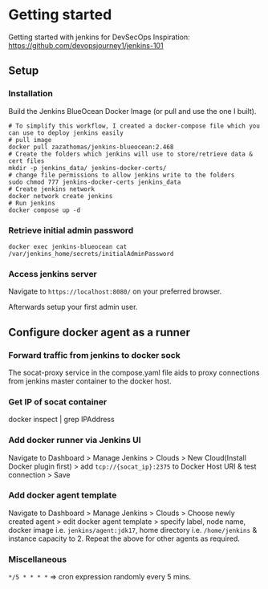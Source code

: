 # Getting started
Getting started with jenkins for DevSecOps
Inspiration: https://github.com/devopsjourney1/jenkins-101

## Setup
### Installation
Build the Jenkins BlueOcean Docker Image (or pull and use the one I built).


```
# To simplify this workflow, I created a docker-compose file which you can use to deploy jenkins easily
# pull image
docker pull zazathomas/jenkins-blueocean:2.468
# Create the folders which jenkins will use to store/retrieve data & cert files
mkdir -p jenkins_data/ jenkins-docker-certs/
# change file permissions to allow jenkins write to the folders
sudo chmod 777 jenkins-docker-certs jenkins_data
# Create jenkins network
docker network create jenkins
# Run jenkins
docker compose up -d
```

### Retrieve initial admin password
`docker exec jenkins-blueocean cat /var/jenkins_home/secrets/initialAdminPassword`

### Access jenkins server
Navigate to `https://localhost:8080/` on your preferred browser.

Afterwards setup your first admin user.


## Configure docker agent as a runner
### Forward traffic from jenkins to docker sock
The socat-proxy service in the compose.yaml file aids to proxy connections from jenkins master container to the docker host.

### Get IP of socat container
docker inspect <socat-proxy container_id> | grep IPAddress

### Add docker runner via Jenkins UI
Navigate to Dashboard > Manage Jenkins > Clouds > New Cloud(Install Docker plugin first) > add `tcp://{socat_ip}:2375` to Docker Host URI & test connection > Save

### Add docker agent template
Navigate to Dashboard > Manage Jenkins > Clouds > Choose newly created agent > edit docker agent template > specify label, node name, docker image i.e. `jenkins/agent:jdk17`, home directory i.e. `/home/jenkins` & instance capacity to 2.
Repeat the above for other agents as required.

### Miscellaneous
`*/5 * * * *` => cron expression randomly every 5 mins.
